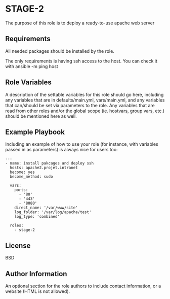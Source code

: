 STAGE-2
=========

The purpose of this role is to deploy a ready-to-use apache web server

Requirements
------------

All needed packages should be installed by the role. 

The only requirements is having ssh access to the host. You can check it with ansible -m ping  host

Role Variables
--------------

A description of the settable variables for this role should go here, including any variables that are in defaults/main.yml, vars/main.yml, and any variables that can/should be set via parameters to the role. Any variables that are read from other roles and/or the global scope (ie. hostvars, group vars, etc.) should be mentioned here as well.

Example Playbook
----------------

Including an example of how to use your role (for instance, with variables passed in as parameters) is always nice for users too:

    ---
    - name: install pakcages and deploy ssh
      hosts: apache2.projet.intranet
      become: yes
      become_method: sudo
      
      vars:
        ports:
          - '80'
          - '443'
          - '8080'
        direct_name: '/var/www/site'
        log_folder: '/var/log/apache/test'
        log_type: 'combined'
        
      roles:
        - stage-2

License
-------

BSD

Author Information
------------------

An optional section for the role authors to include contact information, or a website (HTML is not allowed).
